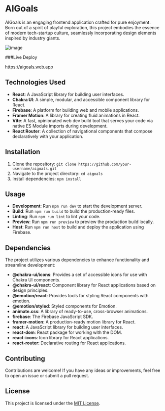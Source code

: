 # AIGoals

AIGoals is an engaging frontend application crafted for pure enjoyment. Born out of a spirit of playful exploration, this project embodies the essence of modern tech-startup culture, seamlessly incorporating design elements inspired by industry giants.

![image](https://github.com/AdminForIinRange/AIgoals/assets/91888685/26805c21-7d48-4c03-a95b-880a9f0b3ac6)

###Live Deploy 

https://aigoals.web.app


## Technologies Used

- **React**: A JavaScript library for building user interfaces.
- **Chakra UI**: A simple, modular, and accessible component library for React.
- **Firebase**: A platform for building web and mobile applications.
- **Framer Motion**: A library for creating fluid animations in React.
- **Vite**: A fast, opinionated web dev build tool that serves your code via native ES Module imports during development.
- **React Router**: A collection of navigational components that compose declaratively with your application.



## Installation

1. Clone the repository: `git clone https://github.com/your-username/aigoals.git`
2. Navigate to the project directory: `cd aigoals`
3. Install dependencies: `npm install`

## Usage

- **Development**: Run `npm run dev` to start the development server.
- **Build**: Run `npm run build` to build the production-ready files.
- **Linting**: Run `npm run lint` to lint your code.
- **Preview**: Run `npm run preview` to preview the production build locally.
- **Host**: Run `npm run host` to build and deploy the application using Firebase.

## Dependencies

The project utilizes various dependencies to enhance functionality and streamline development:

- **@chakra-ui/icons**: Provides a set of accessible icons for use with Chakra UI components.
- **@chakra-ui/react**: Component library for React applications based on design principles.
- **@emotion/react**: Provides tools for styling React components with emotion.
- **@emotion/styled**: Styled components for Emotion.
- **animate.css**: A library of ready-to-use, cross-browser animations.
- **firebase**: The Firebase JavaScript SDK.
- **framer-motion**: A production-ready motion library for React.
- **react**: A JavaScript library for building user interfaces.
- **react-dom**: React package for working with the DOM.
- **react-icons**: Icon library for React applications.
- **react-router**: Declarative routing for React applications.

## Contributing

Contributions are welcome! If you have any ideas or improvements, feel free to open an issue or submit a pull request.

## License

This project is licensed under the [MIT License](LICENSE).
